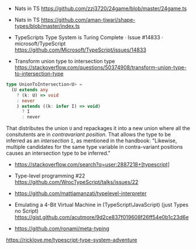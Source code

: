 

* Nats in TS
https://github.com/zzj3720/24game/blob/master/24game.ts

* Nats in TS
https://github.com/aman-tiwari/shape-types/blob/master/index.ts

* TypeScripts Type System is Turing Complete · Issue #14833 · microsoft/TypeScript
https://github.com/Microsoft/TypeScript/issues/14833

* Transform union type to intersection type
https://stackoverflow.com/questions/50374908/transform-union-type-to-intersection-type

```ts
type UnionToIntersection<U> =
  (U extends any
    ? (k: U) => void
    : never
    ) extends ((k: infer I) => void)
      ? I
      : never
```

That distributes the union `U` and repackages it into a new union where all the consitutents are in *contravariant position*. That allows the type to be inferred as an *intersection* `I`, as mentioned in the handbook: "Likewise, multiple candidates for the same type variable in contra-variant positions causes an intersection type to be inferred."

* https://stackoverflow.com/search?q=user:2887218+[typescript]

* Type-level programming #22
https://github.com/WrocTypeScript/talks/issues/22

* https://github.com/mattiamanzati/typelevel-interpreter

* Emulating a 4-Bit Virtual Machine in (TypeScript\JavaScript) (just Types no Script)
https://gist.github.com/acutmore/9d2ce837f019608f26ff54e0b1c23d6e

* https://github.com/ronami/meta-typing

https://ricklove.me/typescript-type-system-adventure

